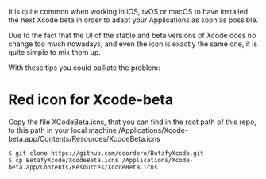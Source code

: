 
It is quite common when working in iOS, tvOS or macOS to have installed the next Xcode beta in order to adapt your Applications as soon as possible. 

Due to the fact that the UI of the stable and beta versions of Xcode does no change too much nowadays, and even the icon is exactly the same one, it is quite simple to mix them up.

With these tips you could palliate the problem:

# Red icon for Xcode-beta

Copy the file XCodeBeta.icns, that you can find in the root path of this repo, to this path in your local machine /Applications/Xcode-beta.app/Contents/Resources/XcodeBeta.icns

```
$ git clone https://github.com/dcordero/BetafyXcode.git
$ cp BetafyXcode/XcodeBeta.icns /Applications/Xcode-beta.app/Contents/Resources/XcodeBeta.icns
```

